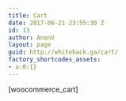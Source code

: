 ```yaml
---
title: Cart
date: 2017-06-21 23:55:30 Z
id: 13
author: AnonV
layout: page
guid: http://whitehack.ga/cart/
factory_shortcodes_assets:
- a:0:{}
---
```


[woocommerce_cart]
